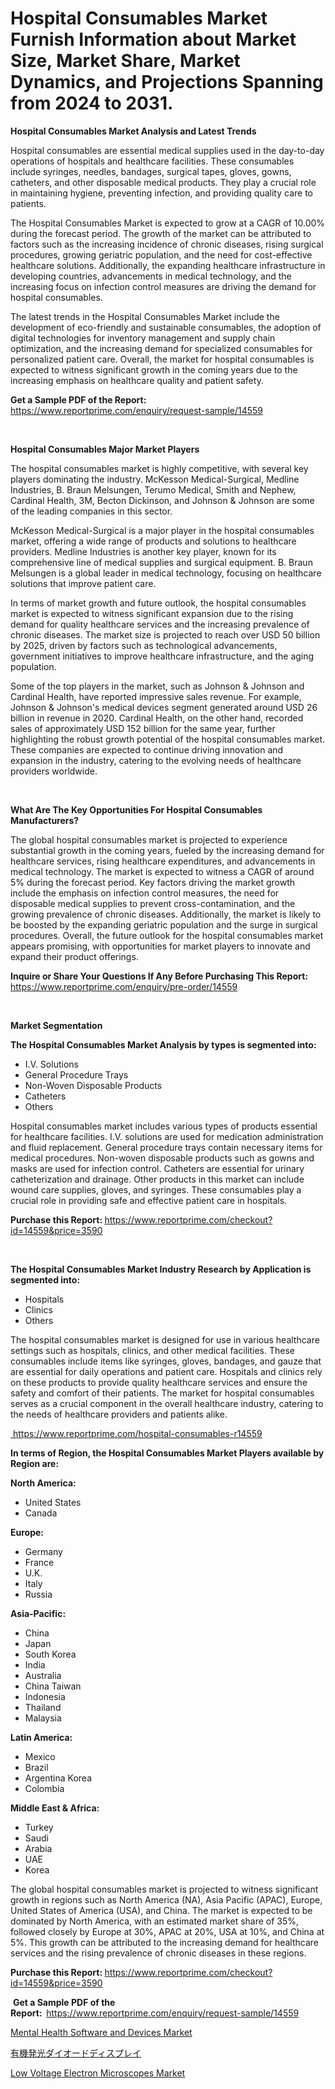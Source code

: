 <p><h1>Hospital Consumables Market Furnish Information about Market Size, Market Share, Market Dynamics, and Projections Spanning from 2024 to 2031.</h1></p><p><strong>Hospital Consumables Market Analysis and Latest Trends</strong></p>
<p><p>Hospital consumables are essential medical supplies used in the day-to-day operations of hospitals and healthcare facilities. These consumables include syringes, needles, bandages, surgical tapes, gloves, gowns, catheters, and other disposable medical products. They play a crucial role in maintaining hygiene, preventing infection, and providing quality care to patients.</p><p>The Hospital Consumables Market is expected to grow at a CAGR of 10.00% during the forecast period. The growth of the market can be attributed to factors such as the increasing incidence of chronic diseases, rising surgical procedures, growing geriatric population, and the need for cost-effective healthcare solutions. Additionally, the expanding healthcare infrastructure in developing countries, advancements in medical technology, and the increasing focus on infection control measures are driving the demand for hospital consumables.</p><p>The latest trends in the Hospital Consumables Market include the development of eco-friendly and sustainable consumables, the adoption of digital technologies for inventory management and supply chain optimization, and the increasing demand for specialized consumables for personalized patient care. Overall, the market for hospital consumables is expected to witness significant growth in the coming years due to the increasing emphasis on healthcare quality and patient safety.</p></p>
<p><strong>Get a Sample PDF of the Report:&nbsp;</strong> <a href="https://www.reportprime.com/enquiry/request-sample/14559">https://www.reportprime.com/enquiry/request-sample/14559</a></p>
<p>&nbsp;</p>
<p><strong>Hospital Consumables Major Market Players</strong></p>
<p><p>The hospital consumables market is highly competitive, with several key players dominating the industry. McKesson Medical-Surgical, Medline Industries, B. Braun Melsungen, Terumo Medical, Smith and Nephew, Cardinal Health, 3M, Becton Dickinson, and Johnson & Johnson are some of the leading companies in this sector.</p><p>McKesson Medical-Surgical is a major player in the hospital consumables market, offering a wide range of products and solutions to healthcare providers. Medline Industries is another key player, known for its comprehensive line of medical supplies and surgical equipment. B. Braun Melsungen is a global leader in medical technology, focusing on healthcare solutions that improve patient care.</p><p>In terms of market growth and future outlook, the hospital consumables market is expected to witness significant expansion due to the rising demand for quality healthcare services and the increasing prevalence of chronic diseases. The market size is projected to reach over USD 50 billion by 2025, driven by factors such as technological advancements, government initiatives to improve healthcare infrastructure, and the aging population.</p><p>Some of the top players in the market, such as Johnson & Johnson and Cardinal Health, have reported impressive sales revenue. For example, Johnson & Johnson's medical devices segment generated around USD 26 billion in revenue in 2020. Cardinal Health, on the other hand, recorded sales of approximately USD 152 billion for the same year, further highlighting the robust growth potential of the hospital consumables market. These companies are expected to continue driving innovation and expansion in the industry, catering to the evolving needs of healthcare providers worldwide.</p></p>
<p>&nbsp;</p>
<p><strong>What Are The Key Opportunities For Hospital Consumables Manufacturers?</strong></p>
<p><p>The global hospital consumables market is projected to experience substantial growth in the coming years, fueled by the increasing demand for healthcare services, rising healthcare expenditures, and advancements in medical technology. The market is expected to witness a CAGR of around 5% during the forecast period. Key factors driving the market growth include the emphasis on infection control measures, the need for disposable medical supplies to prevent cross-contamination, and the growing prevalence of chronic diseases. Additionally, the market is likely to be boosted by the expanding geriatric population and the surge in surgical procedures. Overall, the future outlook for the hospital consumables market appears promising, with opportunities for market players to innovate and expand their product offerings.</p></p>
<p><strong>Inquire or Share Your Questions If Any Before Purchasing This Report:</strong> <a href="https://www.reportprime.com/enquiry/pre-order/14559">https://www.reportprime.com/enquiry/pre-order/14559</a></p>
<p>&nbsp;</p>
<p><strong>Market Segmentation</strong></p>
<p><strong>The Hospital Consumables Market Analysis by types is segmented into:</strong></p>
<p><ul><li>I.V. Solutions</li><li>General Procedure Trays</li><li>Non-Woven Disposable Products</li><li>Catheters</li><li>Others</li></ul></p>
<p><p>Hospital consumables market includes various types of products essential for healthcare facilities. I.V. solutions are used for medication administration and fluid replacement. General procedure trays contain necessary items for medical procedures. Non-woven disposable products such as gowns and masks are used for infection control. Catheters are essential for urinary catheterization and drainage. Other products in this market can include wound care supplies, gloves, and syringes. These consumables play a crucial role in providing safe and effective patient care in hospitals.</p></p>
<p><strong>Purchase this Report:&nbsp;</strong><a href="https://www.reportprime.com/checkout?id=14559&price=3590">https://www.reportprime.com/checkout?id=14559&price=3590</a></p>
<p>&nbsp;</p>
<p><strong>The Hospital Consumables Market Industry Research by Application is segmented into:</strong></p>
<p><ul><li>Hospitals</li><li>Clinics</li><li>Others</li></ul></p>
<p><p>The hospital consumables market is designed for use in various healthcare settings such as hospitals, clinics, and other medical facilities. These consumables include items like syringes, gloves, bandages, and gauze that are essential for daily operations and patient care. Hospitals and clinics rely on these products to provide quality healthcare services and ensure the safety and comfort of their patients. The market for hospital consumables serves as a crucial component in the overall healthcare industry, catering to the needs of healthcare providers and patients alike.</p></p>
<p><a href="https://www.reportprime.com/hospital-consumables-r14559">&nbsp;https://www.reportprime.com/hospital-consumables-r14559</a></p>
<p><strong>In terms of Region, the Hospital Consumables Market Players available by Region are:</strong></p>
<p>
    <p> <strong> North America: </strong>
        <ul>
            <li>United States</li>
            <li>Canada</li>
        </ul>
        </p> 
    <p> <strong> Europe: </strong>
        <ul>
            <li>Germany</li>
            <li>France</li>
            <li>U.K.</li>
            <li>Italy</li>
            <li>Russia</li>
        </ul>
        </p> 
    <p> <strong> Asia-Pacific: </strong>
        <ul>
            <li>China</li>
            <li>Japan</li>
            <li>South Korea</li>
            <li>India</li>
            <li>Australia</li>
            <li>China Taiwan</li>
            <li>Indonesia</li>
            <li>Thailand</li>
            <li>Malaysia</li>
        </ul>
        </p> 
    <p> <strong> Latin America: </strong>
        <ul>
            <li>Mexico</li>
            <li>Brazil</li>
            <li>Argentina Korea</li>
            <li>Colombia</li>
        </ul>
        </p> 
    <p> <strong> Middle East & Africa: </strong>
        <ul>
            <li>Turkey</li>
            <li>Saudi</li>
            <li>Arabia</li>
            <li>UAE</li>
            <li>Korea</li>
        </ul>
    </p>
    </p>
<p><p>The global hospital consumables market is projected to witness significant growth in regions such as North America (NA), Asia Pacific (APAC), Europe, United States of America (USA), and China. The market is expected to be dominated by North America, with an estimated market share of 35%, followed closely by Europe at 30%, APAC at 20%, USA at 10%, and China at 5%. This growth can be attributed to the increasing demand for healthcare services and the rising prevalence of chronic diseases in these regions.</p></p>
<p><strong>Purchase this Report: </strong><a href="https://www.reportprime.com/checkout?id=14559&price=3590">https://www.reportprime.com/checkout?id=14559&price=3590</a></p>
<p>&nbsp;<strong>Get a Sample PDF of the Report:&nbsp;&nbsp;</strong><a href="https://www.reportprime.com/enquiry/request-sample/14559">https://www.reportprime.com/enquiry/request-sample/14559</a></p>
<p><strong></strong></p>
<p><p><a href="https://github.com/brenzgnarento/Market-Research-Report-List-2/blob/main/mental-health-software-and-devices-market.md">Mental Health Software and Devices Market</a></p><p><a href="https://github.com/Sophiaard2003/Market-Research-Report-List-1/blob/main/841087925439.md">有機発光ダイオードディスプレイ</a></p><p><a href="https://automatic-knee-4c7.notion.site/Low-Voltage-Electron-Microscopes-Market-Size-and-Market-Trends-Complete-Industry-Overview-2024-to--cc44a7232b5e448eb11bc08397c54959">Low Voltage Electron Microscopes Market</a></p></p>